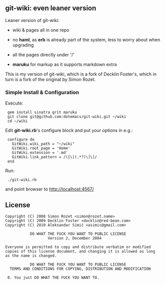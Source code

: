 ## git-wiki: even leaner version ##

Leaner version of git-wiki:

 * wiki & pages all in one repo

 * no **haml**, as **erb** is already part of the system, less to
   worry about when upgrading

 * all the pages directly under '/'

 * **maruku** for markup as it supports markdown extra

This is my version of git-wiki, which is a fork of Decklin Foster's,
which in turn is a fork of the original by Simon Rozet.

### Simple Install & Configuration

Execute:

     gem install sinatra grit maruku
     git clone git@github.com:dotemacs/git-wiki.git ~/wiki
     cd ~/wiki

Edit **git-wiki.rb**'s configure block and put your options in e.g.:

     configure do
       GitWiki.wiki_path = "~/wiki"
       GitWiki.root_page = 'Home'
       GitWiki.extension = '.md'
       GitWiki.link_pattern = /\[\[(.*?)\]\]/
     end

Run:  

     ./git-wiki.rb

and point browser to [http://localhost:4567/](http://localhost:4567/)

License
-------

    Copyright (C) 2008 Simon Rozet <simon@rozet.name>
    Copyright (C) 2009 Decklin Foster <decklin@red-bean.com>
    Copyright (C) 2010 Aleksandar Simić <asimic@gmail.com>

               DO WHAT THE FUCK YOU WANT TO PUBLIC LICENSE
                       Version 2, December 2004

    Everyone is permitted to copy and distribute verbatim or modified
    copies of this license document, and changing it is allowed as long
    as the name is changed.

               DO WHAT THE FUCK YOU WANT TO PUBLIC LICENSE
      TERMS AND CONDITIONS FOR COPYING, DISTRIBUTION AND MODIFICATION

     0. You just DO WHAT THE FUCK YOU WANT TO.
